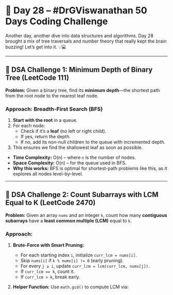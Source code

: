 # 🚀 Day 28 – #DrGViswanathan 50 Days Coding Challenge

Another day, another dive into data structures and algorithms. Day 28 brought a mix of tree traversals and number theory that really kept the brain buzzing! Let’s get into it. 💡💻

---

## 💫 DSA Challenge 1: Minimum Depth of Binary Tree (LeetCode 111)

**Problem:** Given a binary tree, find its **minimum depth**—the shortest path from the root node to the nearest leaf node.

### Approach: Breadth-First Search (BFS)
1. **Start with the root** in a queue.
2. For each node:
   - Check if it’s a **leaf** (no left or right child).
   - If yes, return the depth.
   - If no, add its non-null children to the queue with incremented depth.
3. This ensures we find the shallowest leaf as soon as possible.

- **Time Complexity:** O(n) – where `n` is the number of nodes.
- **Space Complexity:** O(n) – for the queue used in BFS.
- **Why this works:** BFS is optimal for shortest-path problems like this, as it explores all nodes level-by-level.

---

## 💫 DSA Challenge 2: Count Subarrays with LCM Equal to K (LeetCode 2470)

**Problem:** Given an array `nums` and an integer `k`, count how many **contiguous subarrays** have a **least common multiple (LCM)** equal to `k`.

### Approach:
1. **Brute-Force with Smart Pruning:**
   - For each starting index `i`, initialize `curr_lcm = nums[i]`.
   - Skip `nums[i]` if `k % nums[i] != 0` (early pruning).
   - For every `j ≥ i`, update `curr_lcm = lcm(curr_lcm, nums[j])`.
   - If `curr_lcm == k`, count it.
   - If `curr_lcm > k`, break early.

2. **Helper Function:** Use `math.gcd()` to compute LCM via:

